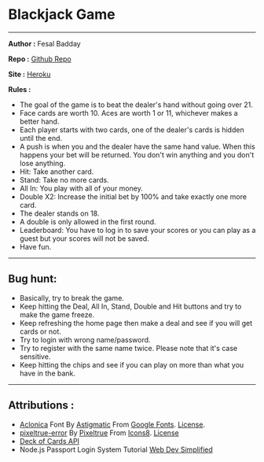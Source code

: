 # Blackjack Game

---

**Author :** Fesal Badday

**Repo :** [Github Repo](https://github.com/FesalBadday/blackjack)

**Site :** [Heroku](https://blackjack265.herokuapp.com)

**Rules :**

- The goal of the game is to beat the dealer's hand without going over 21.
- Face cards are worth 10. Aces are worth 1 or 11, whichever makes a better hand.
- Each player starts with two cards, one of the dealer's cards is hidden until the end.
- A push is when you and the dealer have the same hand value. When this happens your bet will be returned. You don't win anything and you don't lose anything.
- Hit: Take another card.
- Stand: Take no more cards.
- All In: You play with all of your money.
- Double X2: Increase the initial bet by 100% and take exactly one more card.
- The dealer stands on 18.
- A double is only allowed in the first round.
- Leaderboard: You have to log in to save your scores or you can play as a guest but your scores will not be saved.
- Have fun.

---

## Bug hunt:

- Basically, try to break the game. 
- Keep hitting the Deal, All In, Stand, Double and Hit buttons and try to make the game freeze.
- Keep refreshing the home page then make a deal and see if you will get cards or not.
- Try to login with wrong name/password.
- Try to register with the same name twice. Please note that it's case sensitive.
- Keep hitting the chips and see if you can play on more than what you have in the bank.

---

## Attributions :

- [Aclonica](https://fonts.google.com/specimen/Aclonica) Font By [Astigmatic](https://fonts.google.com/?query=Astigmatic) From [Google Fonts](https://fonts.google.com). [License](https://developers.google.com/fonts).
- [pixeltrue-error](https://icons8.com/illustrations/illustration/pixeltrue-error) By [Pixeltrue](https://www.pixeltrue.com/packs) From [Icons8](https://www.icons8.com). [License](https://www.icons8.com/license)
- [Deck of Cards API](https://deckofcardsapi.com)
- Node.js Passport Login System Tutorial [Web Dev Simplified](https://www.youtube.com/watch?v=-RCnNyD0L-s)